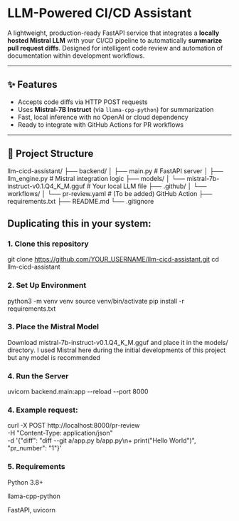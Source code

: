 # LLM-Powered CI/CD Assistant

A lightweight, production-ready FastAPI service that integrates a **locally hosted Mistral LLM** with your CI/CD pipeline to automatically **summarize pull request diffs**. Designed for intelligent code review and automation of documentation within development workflows.

---

## ✨ Features

- Accepts code diffs via HTTP POST requests  
- Uses **Mistral-7B Instruct** (via `llama-cpp-python`) for summarization  
- Fast, local inference with no OpenAI or cloud dependency  
- Ready to integrate with GitHub Actions for PR workflows  

---

## 📂 Project Structure
llm-cicd-assistant/
├── backend/
│   ├── main.py               # FastAPI server
│   ├── llm_engine.py         # Mistral integration logic
├── models/
│   └── mistral-7b-instruct-v0.1.Q4_K_M.gguf  # Your local LLM file
├── .github/
│   └── workflows/
│       └── pr-review.yaml    # (To be added) GitHub Action
├── requirements.txt
├── README.md
└── .gitignore

## Duplicating this in your system:

### 1. Clone this repository
git clone https://github.com/YOUR_USERNAME/llm-cicd-assistant.git
cd llm-cicd-assistant

### 2. Set Up Environment
python3 -m venv venv
source venv/bin/activate
pip install -r requirements.txt

### 3. Place the Mistral Model
Download mistral-7b-instruct-v0.1.Q4_K_M.gguf and place it in the models/ directory. I used Mistral here during the initial developments of this project but any model is recommended

### 4.  Run the Server
uvicorn backend.main:app --reload --port 8000


### 4. Example request:
curl -X POST http://localhost:8000/pr-review \
  -H "Content-Type: application/json" \
  -d '{"diff": "diff --git a/app.py b/app.py\n+ print(\"Hello World\")", "pr_number": "1"}'

### 5. Requirements
Python 3.8+

llama-cpp-python

FastAPI, uvicorn
